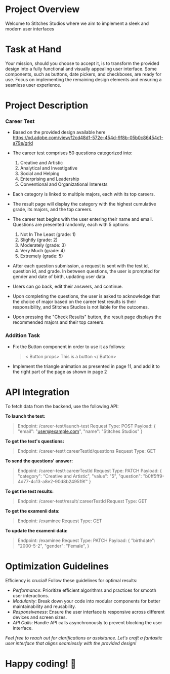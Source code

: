 # Project Overview

Welcome to Stitches Studios where we aim to implement a sleek and modern user interfaces

# Task at Hand

Your mission, should you choose to accept it, is to transform the provided design into a fully functional and visually appealing user interface. Some components, such as buttons, date pickers, and checkboxes, are ready for use. Focus on implementing the remaining design elements and ensuring a seamless user experience.

# Project Description

### Career Test

- Based on the provided design available here https://xd.adobe.com/view/f2cd48d1-572e-454d-9f8b-05b0c86454c1-a79e/grid

- The career test comprises 50 questions categorized into:

  1. Creative and Artistic
  2. Analytical and Investigative
  3. Social and Helping
  4. Enterprising and Leadership
  5. Conventional and Organizational Interests

- Each category is linked to multiple majors, each with its top careers.
- The result page will display the category with the highest cumulative grade, its majors, and the top careers.

- The career test begins with the user entering their name and email. Questions are presented randomly, each with 5 options:

  1.  Not In The Least (grade: 1)
  2.  Slightly (grade: 2)
  3.  Moderately (grade: 3)
  4.  Very Much (grade: 4)
  5.  Extremely (grade: 5)

- After each question submission, a request is sent with the test id, question id, and grade. In between questions, the user is prompted for gender and date of birth, updating user data.
- Users can go back, edit their answers, and continue.
- Upon completing the questions, the user is asked to acknowledge that the choice of major based on the career test results is their responsibility, and Stitches Studios is not liable for the outcomes.

- Upon pressing the "Check Results" button, the result page displays the recommended majors and their top careers.

### Addition Task

- Fix the Button component in order to use it as follows:
  > < Button props>
  > This is a button
  > </ Button>
- Implement the triangle animation as presented in page 11, and add it to the right part of the page as shown in page 2

# API Integration

To fetch data from the backend, use the following API:

**To launch the test:**

> Endpoint: /career-test/launch-test
> Request Type: POST
> Payload:
> {
> "email": "user@example.com",
> "name": "Stitches Studios"
> }

**To get the test's questions:**

> Endpoint: /career-test/:careerTestId/questions
> Request Type: GET

**To send the questions' answer:**

> Endpoint: /career-test/:careerTestId
> Request Type: PATCH
> Payload:
> {
> "category": "Creative and Artistic",
> "value": "5",
> "question": "b0ff5ff9-4d77-4c13-a8e2-90d8b249519f"
> }

**To get the test results:**

> Endpoint: /career-test/result/:careerTestId
> Request Type: GET

**To get the examenii data:**

> Endpoint: /examinee
> Request Type: GET

**To update the examenii data:**

> Endpoint: /examinee
> Request Type: PATCH
> Payload:
> {
> "birthdate": "2000-5-2",
> "gender": "Female",
> }

# Optimization Guidelines

Efficiency is crucial! Follow these guidelines for optimal results:

- _Performance_: Prioritize efficient algorithms and practices for smooth user interactions.
- _Modularity_: Break down your code into modular components for better maintainability and reusability.
- _Responsiveness_: Ensure the user interface is responsive across different devices and screen sizes.
- _API Calls_: Handle API calls asynchronously to prevent blocking the user interface.

_Feel free to reach out for clarifications or assistance. Let's craft a fantastic user interface that aligns seamlessly with the provided design!_

# Happy coding! 🚀

